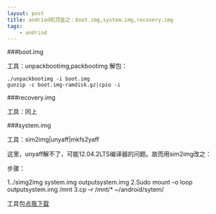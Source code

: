```yaml
---
layout: post
title: andriod机顶盒之：boot.img,system.img,recovery.img
tags:
    - andriod
---
```


###boot.img

工具：unpackbootimg,packbootimg
解包：
    
    ./unpackbootimg -i boot.img
    gunzip -c boot.img-ramdisk.gz|cpio -i

###recovery.img

工具：同上

###system.img

工具：sim2img|unyaff|mkfs2yaff

这里，unyaff解不了，可能12.04.2LTS编译器的问题。故而用sim2img改之：

步骤：

1../simg2img system.img outputsystem.img
2.Sudo mount –o loop outputsystem.img /mnt
3.cp –r /mnt/* ~/android/sytem/

工具包[点我下载](http://pan.baidu.com/share/link?shareid=451179&uk=1578004108)
